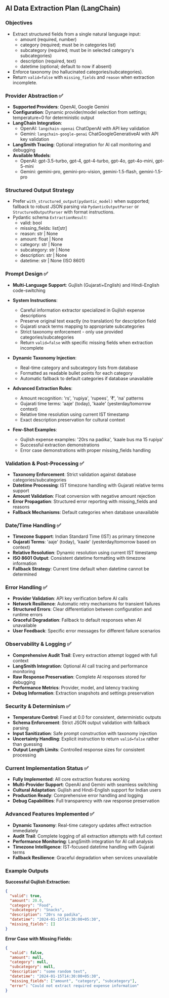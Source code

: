 ## AI Data Extraction Plan (LangChain)

### Objectives

- Extract structured fields from a single natural language input:
  - amount (required, number)
  - category (required; must be in categories list)
  - subcategory (required; must be in selected category's subcategories)
  - description (required, text)
  - datetime (optional; default to now if absent)
- Enforce taxonomy (no hallucinated categories/subcategories).
- Return `valid=false` with `missing_fields` and `reason` when extraction incomplete.

### Provider Abstraction ✅

- **Supported Providers**: OpenAI, Google Gemini
- **Configuration**: Dynamic provider/model selection from settings; temperature=0 for deterministic output
- **LangChain Integration**:
  - OpenAI: `langchain-openai` ChatOpenAI with API key validation
  - Gemini: `langchain-google-genai` ChatGoogleGenerativeAI with API key validation
- **LangSmith Tracing**: Optional integration for AI call monitoring and debugging
- **Available Models**:
  - OpenAI: gpt-3.5-turbo, gpt-4, gpt-4-turbo, gpt-4o, gpt-4o-mini, gpt-5-mini
  - Gemini: gemini-pro, gemini-pro-vision, gemini-1.5-flash, gemini-1.5-pro

### Structured Output Strategy

- Prefer `with_structured_output(pydantic_model)` when supported; fallback to robust JSON parsing via `PydanticOutputParser` or `StructuredOutputParser` with format instructions.
- Pydantic schema `ExtractionResult`:
  - valid: bool
  - missing_fields: list[str]
  - reason: str | None
  - amount: float | None
  - category: str | None
  - subcategory: str | None
  - description: str | None
  - datetime: str | None (ISO 8601)

### Prompt Design ✅

- **Multi-Language Support**: Gujlish (Gujarati+English) and Hindi-English code-switching
- **System Instructions**:

  - Careful information extractor specialized in Gujlish expense descriptions
  - Preserve original text exactly (no translation) for description field
  - Gujarati snack terms mapping to appropriate subcategories
  - Strict taxonomy enforcement - only use provided categories/subcategories
  - Return `valid=false` with specific missing fields when extraction incomplete

- **Dynamic Taxonomy Injection**:

  - Real-time category and subcategory lists from database
  - Formatted as readable bullet points for each category
  - Automatic fallback to default categories if database unavailable

- **Advanced Extraction Rules**:

  - Amount recognition: 'rs', 'rupiya', 'rupees', '₹', 'na' patterns
  - Gujarati time terms: 'aaje' (today), 'kaale' (yesterday/tomorrow context)
  - Relative time resolution using current IST timestamp
  - Exact description preservation for cultural context

- **Few-Shot Examples**:
  - Gujlish expense examples: '20rs na padika', 'kaale bus ma 15 rupiya'
  - Successful extraction demonstrations
  - Error case demonstrations with proper missing_fields handling

### Validation & Post-Processing ✅

- **Taxonomy Enforcement**: Strict validation against database categories/subcategories
- **Datetime Processing**: IST timezone handling with Gujarati relative terms support
- **Amount Validation**: Float conversion with negative amount rejection
- **Error Propagation**: Structured error reporting with missing_fields and reasons
- **Fallback Mechanisms**: Default categories when database unavailable

### Date/Time Handling ✅

- **Timezone Support**: Indian Standard Time (IST) as primary timezone
- **Gujarati Terms**: 'aaje' (today), 'kaale' (yesterday/tomorrow based on context)
- **Relative Resolution**: Dynamic resolution using current IST timestamp
- **ISO 8601 Output**: Consistent datetime formatting with timezone information
- **Fallback Strategy**: Current time default when datetime cannot be determined

### Error Handling ✅

- **Provider Validation**: API key verification before AI calls
- **Network Resilience**: Automatic retry mechanisms for transient failures
- **Structured Errors**: Clear differentiation between configuration and runtime errors
- **Graceful Degradation**: Fallback to default responses when AI unavailable
- **User Feedback**: Specific error messages for different failure scenarios

### Observability & Logging ✅

- **Comprehensive Audit Trail**: Every extraction attempt logged with full context
- **LangSmith Integration**: Optional AI call tracing and performance monitoring
- **Raw Response Preservation**: Complete AI responses stored for debugging
- **Performance Metrics**: Provider, model, and latency tracking
- **Debug Information**: Extraction snapshots and settings preservation

### Security & Determinism ✅

- **Temperature Control**: Fixed at 0.0 for consistent, deterministic outputs
- **Schema Enforcement**: Strict JSON output validation with fallback parsing
- **Input Sanitization**: Safe prompt construction with taxonomy injection
- **Uncertainty Handling**: Explicit instruction to return `valid=false` rather than guessing
- **Output Length Limits**: Controlled response sizes for consistent processing

### Current Implementation Status ✅

- **Fully Implemented**: All core extraction features working
- **Multi-Provider Support**: OpenAI and Gemini with seamless switching
- **Cultural Adaptation**: Gujlish and Hindi-English support for Indian users
- **Production Ready**: Comprehensive error handling and logging
- **Debug Capabilities**: Full transparency with raw response preservation

### Advanced Features Implemented ✅

- **Dynamic Taxonomy**: Real-time category updates affect extraction immediately
- **Audit Trail**: Complete logging of all extraction attempts with full context
- **Performance Monitoring**: LangSmith integration for AI call analysis
- **Timezone Intelligence**: IST-focused datetime handling with Gujarati terms
- **Fallback Resilience**: Graceful degradation when services unavailable

### Example Outputs

**Successful Gujlish Extraction:**

```json
{
  "valid": true,
  "amount": 20.0,
  "category": "Food",
  "subcategory": "Snacks",
  "description": "20rs na padika",
  "datetime": "2024-01-15T14:30:00+05:30",
  "missing_fields": []
}
```

**Error Case with Missing Fields:**

```json
{
  "valid": false,
  "amount": null,
  "category": null,
  "subcategory": null,
  "description": "some random text",
  "datetime": "2024-01-15T14:30:00+05:30",
  "missing_fields": ["amount", "category", "subcategory"],
  "error": "Could not extract required expense information"
}
```
